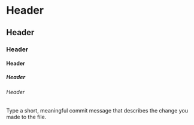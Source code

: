 # Header
## Header
### Header
#### Header
##### Header
###### Header

Type a short, meaningful commit message that describes the change you made to the file.
